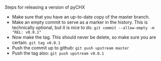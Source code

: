 Steps for releasing a version of pyCHX


* Make sure that you have an up-to-date copy of the master branch.
* Make an empty commit to serve as a marker in the history. This is technically
  optional, but it is nice to do. ``git commit --allow-empty -m "REL: v0.0.1"``
* Now make the tag. This should never be delete, so make sure you are certain.
  ``git tag v0.0.1``
* Push the commit up to github: ``git push upstream master``
* Push the tag also: ``git push upstream v0.0.1``
